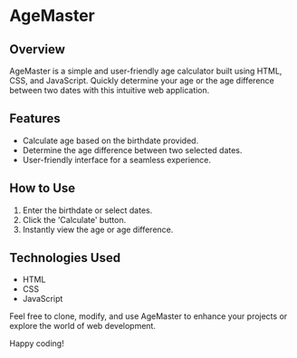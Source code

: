 # AgeMaster

## Overview
AgeMaster is a simple and user-friendly age calculator built using HTML, CSS, and JavaScript. Quickly determine your age or the age difference between two dates with this intuitive web application.

## Features
- Calculate age based on the birthdate provided.
- Determine the age difference between two selected dates.
- User-friendly interface for a seamless experience.

## How to Use
1. Enter the birthdate or select dates.
2. Click the 'Calculate' button.
3. Instantly view the age or age difference.

## Technologies Used
- HTML
- CSS
- JavaScript

Feel free to clone, modify, and use AgeMaster to enhance your projects or explore the world of web development.

Happy coding!
